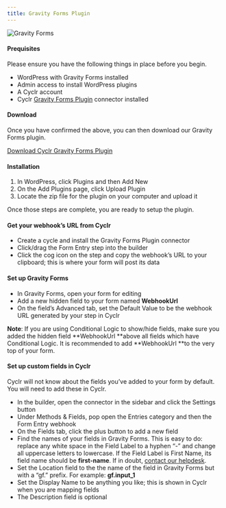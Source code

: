 ```yaml
---
title: Gravity Forms Plugin
---
```


![Gravity Forms](https://cyclr.com/wp-content/uploads/2017/10/Gravity-Forms-259x300.png)

#### Prequisites

Please ensure you have the following things in place before you begin.

*   WordPress with Gravity Forms installed
*   Admin access to install WordPress plugins
*   A Cyclr account
*   Cyclr [Gravity Forms Plugin](https://cyclr.com/integrate/gravity-forms-plugin) connector installed

#### Download

Once you have confirmed the above, you can then download our Gravity Forms plugin.

[Download Cyclr Gravity Forms Plugin](http://files.cyclr.com/cyclr-plugins/cyclr-webhooks.zip)

#### Installation

1.  In WordPress, click Plugins and then Add New
2.  On the Add Plugins page, click Upload Plugin
3.  Locate the zip file for the plugin on your computer and upload it

Once those steps are complete, you are ready to setup the plugin.

#### Get your webhook’s URL from Cyclr

*   Create a cycle and install the Gravity Forms Plugin connector
*   Click/drag the Form Entry step into the builder
*   Click the cog icon on the step and copy the webhook’s URL to your clipboard; this is where your form will post its data

#### Set up Gravity Forms

*   In Gravity Forms, open your form for editing
*   Add a new hidden field to your form named **WebhookUrl**
*   On the field’s Advanced tab, set the Default Value to be the webhook URL generated by your step in Cyclr

**Note**: If you are using Conditional Logic to show/hide fields, make sure you added the hidden field **WebhookUrl **above all fields which have Conditional Logic. It is recommended to add **WebhookUrl **to the very top of your form.

#### Set up custom fields in Cyclr

Cyclr will not know about the fields you’ve added to your form by default. You will need to add these in Cyclr.

*   In the builder, open the connector in the sidebar and click the Settings button
*   Under Methods & Fields, pop open the Entries category and then the Form Entry webhook
*   On the Fields tab, click the plus button to add a new field
*   Find the names of your fields in Gravity Forms. This is easy to do: replace any white space in the Field Label to a hyphen “-” and change all uppercase letters to lowercase. If the Field Label is First Name, its field name should be **first-name**. If in doubt, [contact our helpdesk](http://cyclr.com/helpdesk).
*   Set the Location field to the the name of the field in Gravity Forms but with a “gf.” prefix. For example: **gf.input_1**
*   Set the Display Name to be anything you like; this is shown in Cyclr when you are mapping fields
*   The Description field is optional
